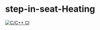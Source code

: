 # step-in-seat-Heating
[![C/C++ CI](https://github.com/janardhannaidu10/M2-Embedded_Project.git/actions/workflows/c-build.yml/badge.svg)](https://github.com/janardhannaidu10/M2-Embedded_Project.git/actions/workflows/c-build.yml)
